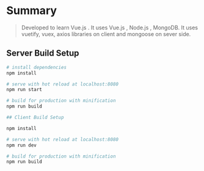 # Summary

> Developed to learn Vue.js . It uses Vue.js , Node.js , MongoDB. It uses vuetify, vuex, axios libraries on client  and mongoose on sever side.

## Server Build Setup 
``` bash
# install dependencies
npm install

# serve with hot reload at localhost:8080
npm run start

# build for production with minification
npm run build

## Client Build Setup 

npm install

# serve with hot reload at localhost:8080
npm run dev

# build for production with minification
npm run build
